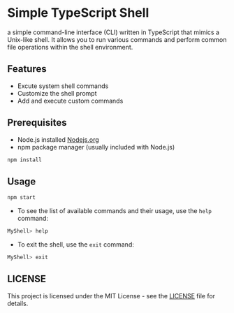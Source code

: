 # Simple TypeScript Shell

a simple command-line interface (CLI) written in TypeScript that mimics a Unix-like shell. It allows you to run various commands and perform common file operations within the shell environment.

## Features
- Excute system shell commands
- Customize the shell prompt
- Add and execute custom commands

## Prerequisites
- Node.js installed [Nodejs.org](https://nodejs.org/)
- npm package manager (usually included with Node.js)

```bash
npm install
```

## Usage
```bash
npm start
```

- To see the list of available commands and their usage, use the `help` command:
```bash
MyShell> help
```

- To exit the shell, use the `exit` command:
```bash
MyShell> exit
```

## LICENSE
This project is licensed under the MIT License - see the [LICENSE](LICENSE) file for details.